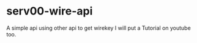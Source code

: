 # serv00-wire-api
A simple api using other api to get wirekey
I will put a Tutorial on youtube too.
